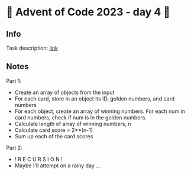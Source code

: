 # 🎄 Advent of Code 2023 - day 4 🎄

## Info

Task description: [link](https://adventofcode.com/2023/day/4)

## Notes
Part 1:
- Create an array of objects from the input
- For each card, store in an object its ID, golden numbers, and card numbers
- For each object, create an array of winning numbers. For each num in card numbers, check if num is in the golden numbers.
- Calculate length of array of winning numbers, n
- Calculate card score = 2**(n-1)
- Sum up each of the card scores

Part 2:
- ! R E C U R S I O N !
- Maybe I'll attempt on a rainy day
...